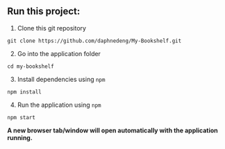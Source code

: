 ## Run this project:
1. Clone this git repository
```
git clone https://github.com/daphnedeng/My-Bookshelf.git
```
2. Go into the application folder
```
cd my-bookshelf
```
3. Install dependencies using `npm`
```
npm install
```
4. Run the application using `npm`
```
npm start
```
**A new browser tab/window will open automatically with the application running.**